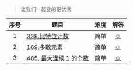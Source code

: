 > 让我们一起变的更优秀


|序号|题目|难度|解答|
|:--:|---|:--:|:--:|
|1|[338.比特位计数](https://leetcode.cn/problems/counting-bits/)|简单|[☺](./rust_leetcode/src/bin/count_bits.rs)|
|2|[169.多数元素](https://leetcode.cn/problems/majority-element/)|简单|[☺](./rust_leetcode/src/bin/majority_element.rs)
|3|[485. 最大连续 1 的个数](https://leetcode.cn/problems/max-consecutive-ones/)|简单|[☺](./rust_leetcode/src/bin/find_max_consecutive_ones.rs)|